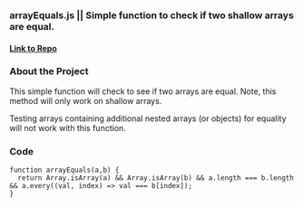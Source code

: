 ### arrayEquals.js || Simple function to check if two shallow arrays are equal.

#### [Link to Repo](https://github.com/Arathurs/arrayEquals.git/)

### About the Project

This simple function will check to see if two arrays are equal. Note, this method will only work on shallow arrays. 

Testing arrays containing additional nested arrays (or objects) for equality will not work with this function.

### Code

```
function arrayEquals(a,b) {
  return Array.isArray(a) && Array.isArray(b) && a.length === b.length && a.every((val, index) => val === b[index]);
}
```